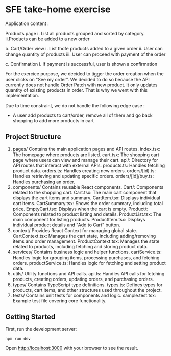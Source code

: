 # SFE take-home exercise

Application content :

Products page
i. List all products grouped and sorted by category.
ii.Products can be added to a new order

b. Cart/Order view
i. List thofe products added to a given order
ii. User can change quantity of products
iii. User can proceed with payment of the order

c. Confirmation
i. If payment is successful, user is shown a confirmation

For the exercice purpose, we decided to tigger the order creation when the user clicks on "See my order".
We decided to do so because the API currently does not handle Order Patch with new product. It only updates quantity of existing products in order. That is why we went with this implementation.

Due to time constraint, we do not handle the following edge case :

-   A user add products to cart/order, remove all of them and go back shopping to add more products in cart

## Project Structure

1. pages/
   Contains the main application pages and API routes.
   index.tsx: The homepage where products are listed.
   cart.tsx: The shopping cart page where users can view and manage their cart.
   api/: Directory for API routes that interact with external APIs.
   products.ts: Handles fetching product data.
   orders.ts: Handles creating new orders.
   orders/[id].ts: Handles retrieving and updating specific orders.
   orders/[id]/buy.ts: Handles purchasing an order.
2. components/
   Contains reusable React components.
   Cart/: Components related to the shopping cart.
   Cart.tsx: The main cart component that displays the cart items and summary.
   CartItem.tsx: Displays individual cart items.
   CartSummary.tsx: Shows the order summary, including total price.
   EmptyCart.tsx: Displays when the cart is empty.
   Product/: Components related to product listing and details.
   ProductList.tsx: The main component for listing products.
   ProductItem.tsx: Displays individual product details and "Add to Cart" button.
3. context/
   Provides React Context for managing global state.
   CartContext.tsx: Manages the cart state, including adding/removing items and order management.
   ProductContext.tsx: Manages the state related to products, including fetching and storing product data.
4. services/
   Contains business logic and helper functions.
   cartService.ts: Handles logic for grouping items, processing purchases, and fetching orders.
   productService.ts: Handles logic for fetching and setting product data.
5. utils/
   Utility functions and API calls.
   api.ts: Handles API calls for fetching products, creating orders, updating orders, and purchasing orders.
6. types/
   Contains TypeScript type definitions.
   types.ts: Defines types for products, cart items, and other structures used throughout the project.
7. tests/
   Contains unit tests for components and logic.
   sample.test.tsx: Example test file covering core functionality.

## Getting Started

First, run the development server:

```bash
npm run dev
```

Open [http://localhost:3000](http://localhost:3000) with your browser to see the result.
